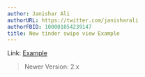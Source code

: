```yaml
---
author: Janishar Ali
authorURL: https://twitter.com/janisharali
authorFBID: 100001054239147
title: New tinder swipe view Example 
---
```

Link: [Example](https://github.com/janishar/Tutorials/tree/master/tinder-swipe-v2)

> Newer Version: 2.x
<!--truncate-->